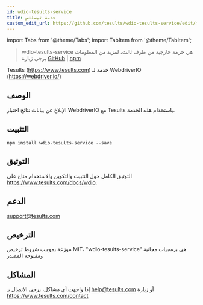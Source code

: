 ```yaml
---
id: wdio-tesults-service
title: خدمة تيسلتس
custom_edit_url: https://github.com/tesults/wdio-tesults-service/edit/master/README.md
---
```


import Tabs from '@theme/Tabs';
import TabItem from '@theme/TabItem';

> wdio-tesults-service هي حزمة خارجية من طرف ثالث، لمزيد من المعلومات يرجى زيارة [GitHub](https://github.com/tesults/wdio-tesults-service) | [npm](https://www.npmjs.com/package/wdio-tesults-service)

Tesults (https://www.tesults.com) خدمة لـ WebdriverIO (https://webdriver.io/)

## الوصف

الإبلاغ عن بيانات نتائج اختبار WebdriverIO مع Tesults باستخدام هذه الخدمة.

## التثبيت

`npm install wdio-tesults-service --save`

## التوثيق

التوثيق الكامل حول التثبيت والتكوين والاستخدام متاح على https://www.tesults.com/docs/wdio.

## الدعم

support@tesults.com

## الترخيص

موزعة بموجب شروط ترخيص MIT، "wdio-tesults-service" هي برمجيات مجانية ومفتوحة المصدر

## المشاكل

إذا واجهت أي مشاكل، يرجى الاتصال بـ help@tesults.com أو زيارة https://www.tesults.com/contact